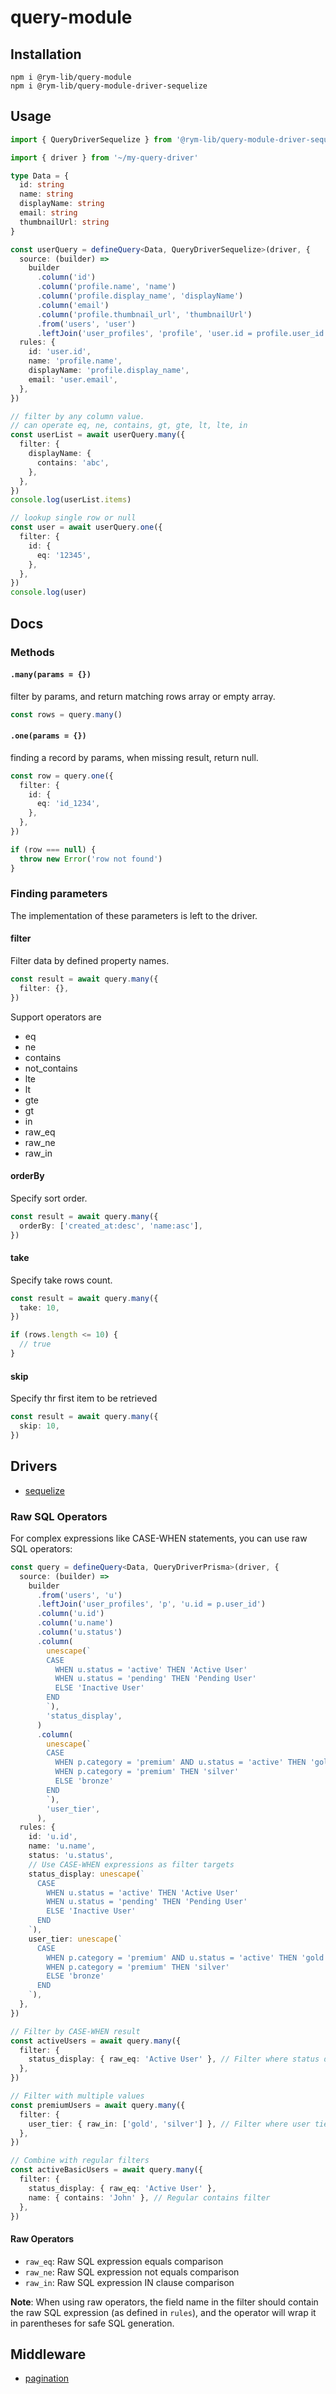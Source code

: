 # query-module

## Installation

```
npm i @rym-lib/query-module
npm i @rym-lib/query-module-driver-sequelize
```

## Usage

```ts
import { QueryDriverSequelize } from '@rym-lib/query-module-driver-sequelize'

import { driver } from '~/my-query-driver'

type Data = {
  id: string
  name: string
  displayName: string
  email: string
  thumbnailUrl: string
}

const userQuery = defineQuery<Data, QueryDriverSequelize>(driver, {
  source: (builder) =>
    builder
      .column('id')
      .column('profile.name', 'name')
      .column('profile.display_name', 'displayName')
      .column('email')
      .column('profile.thumbnail_url', 'thumbnailUrl')
      .from('users', 'user')
      .leftJoin('user_profiles', 'profile', 'user.id = profile.user_id'),
  rules: {
    id: 'user.id',
    name: 'profile.name',
    displayName: 'profile.display_name',
    email: 'user.email',
  },
})

// filter by any column value.
// can operate eq, ne, contains, gt, gte, lt, lte, in
const userList = await userQuery.many({
  filter: {
    displayName: {
      contains: 'abc',
    },
  },
})
console.log(userList.items)

// lookup single row or null
const user = await userQuery.one({
  filter: {
    id: {
      eq: '12345',
    },
  },
})
console.log(user)
```

## Docs

### Methods

#### `.many(params = {})`

filter by params, and return matching rows array or empty array.

```ts
const rows = query.many()
```

#### `.one(params = {})`

finding a record by params, when missing result, return null.

```ts
const row = query.one({
  filter: {
    id: {
      eq: 'id_1234',
    },
  },
})

if (row === null) {
  throw new Error('row not found')
}
```

### Finding parameters

The implementation of these parameters is left to the driver.

#### filter

Filter data by defined property names.

```ts
const result = await query.many({
  filter: {},
})
```

Support operators are

- eq
- ne
- contains
- not_contains
- lte
- lt
- gte
- gt
- in
- raw_eq
- raw_ne
- raw_in

#### orderBy

Specify sort order.

```ts
const result = await query.many({
  orderBy: ['created_at:desc', 'name:asc'],
})
```

#### take

Specify take rows count.

```ts
const result = await query.many({
  take: 10,
})

if (rows.length <= 10) {
  // true
}
```

#### skip

Specify thr first item to be retrieved

```ts
const result = await query.many({
  skip: 10,
})
```

## Drivers

- [sequelize](https://www.npmjs.com/package/@rym-lib/query-module-driver-sequelize)

### Raw SQL Operators

For complex expressions like CASE-WHEN statements, you can use raw SQL operators:

```ts
const query = defineQuery<Data, QueryDriverPrisma>(driver, {
  source: (builder) =>
    builder
      .from('users', 'u')
      .leftJoin('user_profiles', 'p', 'u.id = p.user_id')
      .column('u.id')
      .column('u.name')
      .column('u.status')
      .column(
        unescape(`
        CASE
          WHEN u.status = 'active' THEN 'Active User'
          WHEN u.status = 'pending' THEN 'Pending User'
          ELSE 'Inactive User'
        END
        `),
        'status_display',
      )
      .column(
        unescape(`
        CASE
          WHEN p.category = 'premium' AND u.status = 'active' THEN 'gold'
          WHEN p.category = 'premium' THEN 'silver'
          ELSE 'bronze'
        END
        `),
        'user_tier',
      ),
  rules: {
    id: 'u.id',
    name: 'u.name',
    status: 'u.status',
    // Use CASE-WHEN expressions as filter targets
    status_display: unescape(`
      CASE
        WHEN u.status = 'active' THEN 'Active User'
        WHEN u.status = 'pending' THEN 'Pending User'
        ELSE 'Inactive User'
      END
    `),
    user_tier: unescape(`
      CASE
        WHEN p.category = 'premium' AND u.status = 'active' THEN 'gold'
        WHEN p.category = 'premium' THEN 'silver'
        ELSE 'bronze'
      END
    `),
  },
})

// Filter by CASE-WHEN result
const activeUsers = await query.many({
  filter: {
    status_display: { raw_eq: 'Active User' }, // Filter where status display is 'Active User'
  },
})

// Filter with multiple values
const premiumUsers = await query.many({
  filter: {
    user_tier: { raw_in: ['gold', 'silver'] }, // Filter where user tier is 'gold' or 'silver'
  },
})

// Combine with regular filters
const activeBasicUsers = await query.many({
  filter: {
    status_display: { raw_eq: 'Active User' },
    name: { contains: 'John' }, // Regular contains filter
  },
})
```

#### Raw Operators

- `raw_eq`: Raw SQL expression equals comparison
- `raw_ne`: Raw SQL expression not equals comparison  
- `raw_in`: Raw SQL expression IN clause comparison

**Note**: When using raw operators, the field name in the filter should contain the raw SQL expression (as defined in `rules`), and the operator will wrap it in parentheses for safe SQL generation.

## Middleware

- [pagination](https://www.npmjs.com/package/@rym-lib/query-module-pagination)
